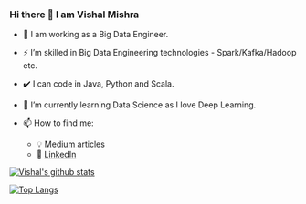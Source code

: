 ### Hi there 👋 I am Vishal Mishra

- :office: I am working as a Big Data Engineer.
- :zap: I’m skilled in Big Data Engineering technologies - Spark/Kafka/Hadoop etc.
- :heavy_check_mark: I can code in Java, Python and Scala.
- 🌱 I’m currently learning Data Science as I love Deep Learning.

- 📫 How to find me: 
  - :bulb: [Medium articles](https://vishalmishra2k20.medium.com/)
  - :office: [LinkedIn](https://www.linkedin.com/in/vishalmishra88/)


[![Vishal's github stats](https://github-readme-stats.vercel.app/api?username=vishal2505&count_private=true&show_icons=true&hide=contribs,prs&theme=radical&hide_rank=false)](https://github.com/vishal2505/github-readme-stats)

[![Top Langs](https://github-readme-stats.vercel.app/api/top-langs/?username=vishal2505)](https://github.com/vishal2505/github-readme-stats)
